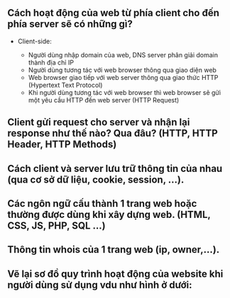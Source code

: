 ## Cách hoạt động của web từ phía client cho đến phía server sẽ có những gì?

* Client-side:

  * Người dùng nhập domain của web, DNS server phân giải domain thành địa chỉ IP
  * Người dùng tương tác với web browser thông qua giao diện web
  * Web browser giao tiếp với web server thông qua giao thức HTTP (Hypertext Text Protocol)
  * Khi người dùng tương tác với web browser thì web browser sẽ gửi một yêu cầu HTTP đến web server (HTTP Request)
  
## Client gửi request cho server và nhận lại response như thế nào? Qua đâu? (HTTP, HTTP Header, HTTP Methods)
## Cách client và server lưu trữ thông tin của nhau (qua cơ sở dữ liệu, cookie, session, …).
## Các ngôn ngữ cấu thành 1 trang web hoặc thường được dùng khi xây dựng web. (HTML, CSS, JS, PHP, SQL ...)
## Thông tin whois của 1 trang web (ip, owner,...).
## Vẽ lại sơ đồ quy trình hoạt động của website khi người dùng sử dụng vdu như hình ở dưới:
